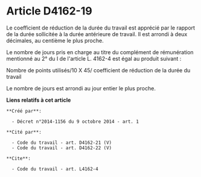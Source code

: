 # Article D4162-19

Le coefficient de réduction de la durée du travail est apprécié par le rapport de la durée sollicitée à la durée antérieure
de travail. Il est arrondi à deux décimales, au centième le plus proche. 

Le nombre de jours pris en charge au titre du complément de rémunération mentionné au 2° du I de l'article L. 4162-4 est égal
au produit suivant : 

Nombre de points utilisés/10 X 45/ coefficient de réduction de la durée du travail 

Le nombre de jours est arrondi au jour entier le plus proche.

**Liens relatifs à cet article**

	**Créé par**:

	  - Décret n°2014-1156 du 9 octobre 2014 - art. 1

	**Cité par**:

	  - Code du travail - art. D4162-21 (V)
	  - Code du travail - art. D4162-22 (V)

	**Cite**:

	  - Code du travail - art. L4162-4
